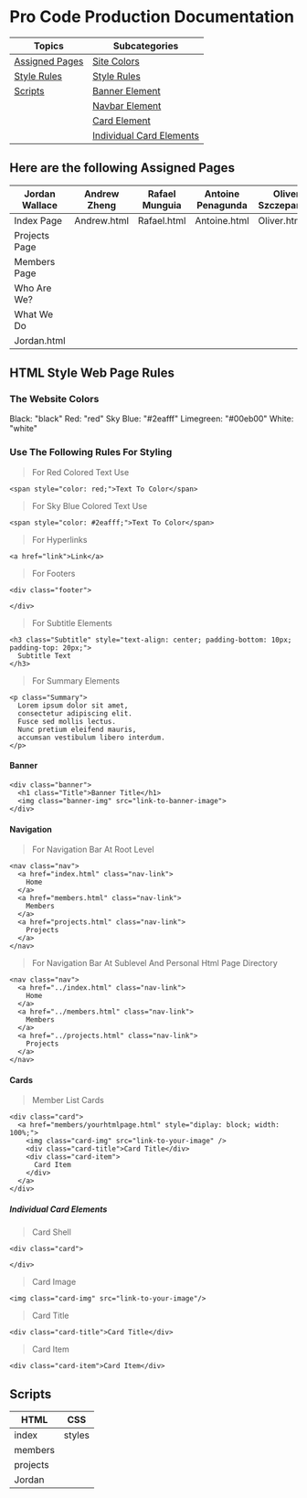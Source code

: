 # Pro Code Production Documentation

|                           Topics                           |                     Subcategories                    |
|------------------------------------------------------------|------------------------------------------------------|
|  [Assigned Pages](#here-are-the-following-assigned-pages)  |  [Site Colors](#the-website-colors)                  |
|  [Style Rules](#html-style-web-page-rules)                 |  [Style Rules](#use-the-following-rules-for-styling) |
|  [Scripts](#scripts)                                       |  [Banner Element](#banner)                           |
|                                                            |  [Navbar Element](#navigation)                       |
|                                                            |  [Card Element](#cards)                              |
|                                                            |  [Individual Card Elements](#individual-card-elements)|

## Here are the following Assigned Pages

| Jordan Wallace | Andrew Zheng | Rafael Munguia | Antoine Penagunda | Oliver Szczepanski |
| -------------- | ------------ | -------------- | ----------------- | ------------------ |
| Index Page     | Andrew.html  | Rafael.html    | Antoine.html      | Oliver.html        |
| Projects Page  |
| Members Page   |
| Who Are We?    |
| What We Do     |
| Jordan.html    |

## HTML Style Web Page Rules
### The Website Colors

Black: "black" Red: "red" Sky Blue: "#2eafff" Limegreen: "#00eb00" White: "white"

### Use The Following Rules For Styling 

> For Red Colored Text Use
```
<span style="color: red;">Text To Color</span>
```

> For Sky Blue Colored Text Use
```
<span style="color: #2eafff;">Text To Color</span>
```

> 

> For Hyperlinks
```
<a href="link">Link</a>
```

> For Footers
```
<div class="footer">
  
</div>
```

> For Subtitle Elements
```
<h3 class="Subtitle" style="text-align: center; padding-bottom: 10px; padding-top: 20px;">
  Subtitle Text
</h3>
```

> For Summary Elements
```
<p class="Summary">
  Lorem ipsum dolor sit amet, 
  consectetur adipiscing elit. 
  Fusce sed mollis lectus. 
  Nunc pretium eleifend mauris, 
  accumsan vestibulum libero interdum.
</p>
```

#### Banner
```
<div class="banner">
  <h1 class="Title">Banner Title</h1>
  <img class="banner-img" src="link-to-banner-image">
</div>
```

#### Navigation

> For Navigation Bar At Root Level
```
<nav class="nav">
  <a href="index.html" class="nav-link">
    Home
  </a>
  <a href="members.html" class="nav-link">
    Members
  </a>
  <a href="projects.html" class="nav-link">
    Projects
  </a>
</nav>
```

> For Navigation Bar At Sublevel And Personal Html Page Directory
```
<nav class="nav">
  <a href="../index.html" class="nav-link">
    Home
  </a>
  <a href="../members.html" class="nav-link">
    Members
  </a>
  <a href="../projects.html" class="nav-link">
    Projects
  </a>
</nav>
```

#### Cards
> Member List Cards
```
<div class="card">
  <a href="members/yourhtmlpage.html" style="diplay: block; width: 100%;">
    <img class="card-img" src="link-to-your-image" />
    <div class="card-title">Card Title</div>
    <div class="card-item">
      Card Item
    </div>
  </a>
</div>
```
##### Individual Card Elements
> Card Shell
```
<div class="card">

</div>
```
> Card Image
```
<img class="card-img" src="link-to-your-image"/>
```
> Card Title
```
<div class="card-title">Card Title</div>
```
> Card Item
```
<div class="card-item">Card Item</div>
```

## Scripts
|   HTML   |   CSS   |
|----------|---------|
|  index   |  styles |
|  members |
| projects |
|  Jordan  |
